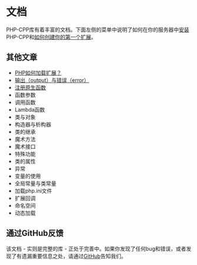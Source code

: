 # 文档
PHP-CPP库有着丰富的文档。下面左侧的菜单中说明了如何在你的服务器中[安装](https://github.com/GenialX/PHP-CPP-documentation/blob/master/install.md)PHP-CPP和[如何创建你的第一个扩展](https://github.com/GenialX/PHP-CPP-documentation/blob/master/your-first-extension.md)。

## 其他文章
- [PHP如何加载扩展？](https://github.com/GenialX/PHP-CPP-documentation/blob/master/loading-extensions.md)
- [输出（output）与错误（error）](https://github.com/GenialX/PHP-CPP-documentation/blob/master/output-and-errors.md)
- [注册原生函数](https://github.com/GenialX/PHP-CPP-documentation/blob/master/functions.md)
- 函数参数
- 调用函数
- Lambda函数
- 类与对象
- 构造器与析构器
- 类的继承
- 魔术方法
- 魔术接口
- 特殊功能
- 类的属性
- 异常
- 变量的使用
- 全局常量与类常量
- 加载php.ini文件
- 扩展回调
- 命名空间
- 动态加载

## 通过GitHub反馈
该文档 - 实则是完整的库 - 正处于完善中。如果你发现了任何bug和错误，或者发现了有遗漏重要信息之处，请通过[GitHub](https://github.com/CopernicaMarketingSoftware/PHP-CPP)告知我们。
